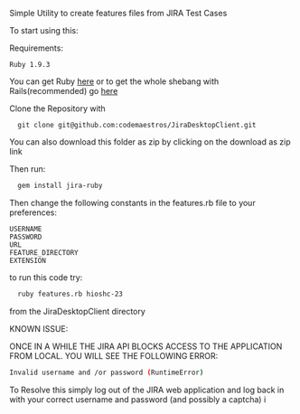 Simple Utility to create features files from JIRA Test Cases


To start using this:

Requirements:

```
Ruby 1.9.3
```

You can get Ruby [here](http://rubyinstaller.org/) or to get the whole shebang with Rails(recommended) go [here](http://railsinstaller.org/)

Clone the Repository with 

```
  git clone git@github.com:codemaestros/JiraDesktopClient.git
```

You can also download this folder as zip by clicking on the download as zip link 


Then run:
```bash
  gem install jira-ruby
  ```
Then change the following constants in the features.rb file to your preferences:
```
USERNAME
PASSWORD
URL
FEATURE_DIRECTORY
EXTENSION
```

to run this code try: 

```bash
  ruby features.rb hioshc-23
```
from the JiraDesktopClient directory 

KNOWN ISSUE: 

ONCE IN A WHILE THE JIRA API BLOCKS ACCESS TO THE APPLICATION FROM LOCAL. YOU WILL SEE THE FOLLOWING ERROR: 
```bash
Invalid username and /or password (RuntimeError)
```
To Resolve this simply log out of the JIRA web application and log back in with your correct username and password (and possibly a captcha)
i
